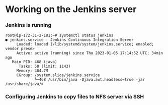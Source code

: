 # Working on the Jenkins server

### Jenkins is running ###

```
root@ip-172-31-2-181:~# systemctl status jenkins
● jenkins.service - Jenkins Continuous Integration Server
     Loaded: loaded (/lib/systemd/system/jenkins.service; enabled; vendor prese>
     Active: active (running) since Thu 2023-01-05 17:14:52 UTC; 34min ago
   Main PID: 468 (java)
      Tasks: 50 (limit: 1143)
     Memory: 404.7M
     CGroup: /system.slice/jenkins.service
             └─468 /usr/bin/java -Djava.awt.headless=true -jar /usr/share/java/>
```

### Configuring Jenkins to copy files to NFS server via SSH ###
